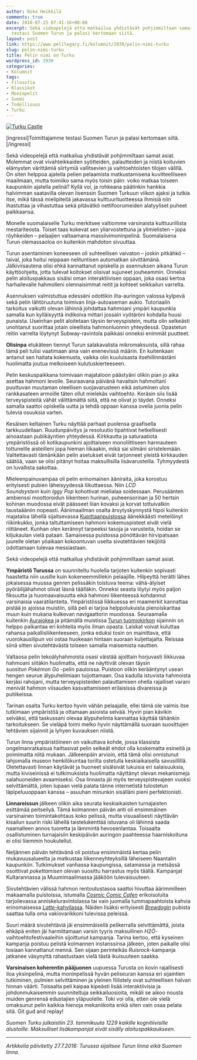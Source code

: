 ```yaml
---
author: Niko Heikkilä
comments: true
date: 2016-07-25 07:41:16+00:00
excerpt: Sekä videopelejä että matkailua yhdistävät pohjimmiltaan samat asiat. Toimittajamme
  testasi Suomen Turun ja palasi kertomaan siitä.
layout: post
link: https://www.pelilegacy.fi/kolumnit/2930/pelin-nimi-turku
slug: pelin-nimi-turku
title: Pelin nimi on Turku
wordpress_id: 2930
categories:
- Kolumnit
tags:
- Filosofia
- Klassikot
- Moninpelit
- Suomi
- Todellisuus
- Turku
---
```


[![Turku Castle](https://www.pelilegacy.fi/wp-content/uploads/2016/07/turku_castle.jpg)](https://www.pelilegacy.fi/wp-content/uploads/2016/07/turku_castle.jpg)

[ingressi]Toimittajamme testasi Suomen Turun ja palasi kertomaan siitä.[/ingressi]

Sekä videopelejä että matkailua yhdistävät pohjimmiltaan samat asiat. Molemmat ovat vivahteikkaiden syötteiden, palautteiden ja niistä koituvien elämysten värittämiä siirtymiä vallitsevien ja vaihtoehtoisten tilojen välillä. On siten helppoa ajatella pelien pelaamista matkustamisena kuvitteelliseen maailmaan, mutta toimiiko sama myös toisin päin: voiko matkaa toiseen kaupunkiin ajatella pelinä? Kyllä voi, ja rohkeana päätinkin hankkia halvimman saatavilla olevan lisenssin Suomen Turkuun viikon ajaksi ja tutkia itse, mikä tässä mielipiteitä jakavassa kulttuurituotteessa ihmisiä niin ihastuttaa ja vihastuttaa sekä pitävätkö nettifoorumeiden alatyyliset puheet paikkaansa.

Monelle suomalaiselle Turku merkitsee valtiomme varsinaista kulttuurillista mestariteosta. Toiset taas kokevat sen yliarvostettuna ja ylimielisten – jopa röyhkeiden – pelaajien valtaamana massiivimoninpelinä. Suomalaisena Turun olemassaoloa on kuitenkin mahdoton sivuuttaa.

Turun asentaminen koneeseen oli suhteellisen vaivaton – joskin pitkähkö – taival, joka hoitui reippaan nelituntisen automatkan siivittämänä. Jälkiviisautena olisi ehkä kannattanut opiskella jo asennuksen aikana Turun käyttöohjeita, jotta tulevat koitokset olisivat sujuneet jouheammin. Onneksi pelin aloituspakkaus sisälsi oman interaktiivisen oppaan, joka osasi kertoa harhailevalle hahmolleni olennaisimmat reitit ja kohteet seikkailun varrelta.

Asennuksen valmistuttua edessäni odottikin ilta-auringon valossa kylpevä sekä pelin lähtöruutuna toimivan linja-autoaseman aukio. Tutoriaalin tarkoitus vaikutti olevan lähinnä johdattaa hahmoani ympäri kaupunkia samalla kun kylläisyyttä indikoiva mittari jossain vyötäröni kohdalla huusi punaista. Useinhan pelit aloitetaan täysin terveyspistein, mutta olin selkeästi unohtanut suorittaa jotain oleellista hahmonluonnin yhteydessä. Opastetun reitin varrelta löytynyt Subway-ravintola paikkasi onneksi enimmät puutteet.

**Olisinpa** etukäteen tiennyt Turun salakavalista mikromaksuista, sillä rahaa tämä peli tulisi vaatimaan aina vain enenevissä määrin. En kuitenkaan antanut sen haitata kokemusta, vaikka olin kuuluisasta itsehillinnästäni huolimatta joutua melkoiseen kulutuskierteeseen.

Pelin keskuspaikkana toimivaan majataloon päästyäni olikin pian jo aika asettaa hahmoni levolle. Seuraavana päivänä havaitsin hahmoltani puuttuvan muutaman oleellisen suojavarusteen eikä astuminen ulos rankkasateen armoille täten ollut mielekäs vaihtoehto. Keräsin siis lisää terveyspisteitä vähät välittämättä siitä, että ne olivat jo täydet. Onneksi samalla saattoi opiskella uutta ja tehdä oppaan kanssa ovelia juonia pelin tulevia osuuksia varten.

Kesäisen keltainen Turku näyttää parhaat puolensa graafisella tarkkuudellaan. Ruudunpäivitys ja resoluutio tipahtivat hetkellisesti ainoastaan pubikäyntien yhteydessä. Kirkkautta ja saturaatiota ympäristössä oli kotikaupunkini ajoittaiseen monoliittiseen harmauteen tottuneille aisteilleni jopa hieman liikaakin, mikä sai silmäni siristelemään. Valitettavasti tämänkään pelin asetukset eivät tarjonneet yleistä kirkkauden säätöä, vaan se olisi pitänyt hoitaa maksullisilla lisävarusteilla. Tyhmyydestä on luvallista sakottaa.

Mieleenpainuvampaa oli pelin erinomainen ääniraita, joka korostuu erityisesti pubien läheisyydessä liikuttaessa. Niin _LCD Soundsystem_ kuin _Iggy Pop_ kohottivat mielialaa soidessaan. Perusäänten ambienssi moottoroidun liikenteen hurinan, puheensorinan ja 50 hertsin kohinan muodossa eivät päässeet liian kovaksi ja korvat tottuivatkin taustaääniin nopeasti. Äänimaailman osalta ärsytyskynnystä hipoi kuitenkin majataloa lähellä sijaitsevassa [Kupittaanpuistossa](https://fi.wikipedia.org/wiki/Kupittaanpuisto) äänekkäästi metelöinyt riikinkukko, jonka taltuttamiseen hahmoni kokemuspisteet eivät vielä riittäneet. Kunhan olen kerännyt tarpeeksi tasoja ja varusteita, hoidan se kiljukaulan vielä pataan. Samaisessa puistossa pönöttävän hirvipatsaan juurelle oletan yöaikaan kokoontuvan useita sivutehtävien tekijöitä odottamaan tulevaa messiastaan.

<div class="pullquote">Sekä videopelejä että matkailua yhdistävät pohjimmiltaan samat asiat.</div>

**Ympäristö Turussa** on suunniteltu huolella tarjoten kuitenkin sopivasti haastetta niin uusille kuin kokeneemmillekin pelaajille. Hilpeyttä herätti lähes jokaisessa muussa genren pelissäkin toistuva teema: vähä-älyiset pyöräilijähahmot olivat läsnä täälläkin. Onneksi seasta löytyi myös paljon fiksuutta ja huomaavaisuutta eikä hahmoni liikenteessä kohdannut varsinaisia vaaratilanteita. Ympäristössä liikkuessa eri maamerkit kannattaa pistää jo ajoissa muistiin, sillä peli ei tarjoa helppolukuista pienoiskarttaa muun kuin mukana kulkevan navigaattorin muodossa. Seuraamalla kuitenkin [Aurajokea](https://fi.wikipedia.org/wiki/Aurajoki) ja pitämällä muistissa [Turun tuomiokirkon](https://fi.wikipedia.org/wiki/Turun_tuomiokirkko) sijainnin on helppo paikantaa eri kohteita myös ilman opasta. Laiskat voivat kuluttaa rahansa paikallisliikenteeseen, jonka eduksi tosin on mainittava, että vuorokausilipun voi ostaa huokeaan hintaan suoraan kuljettajalta. Reissaa siinä sitten sivutehtävästä toiseen samalla maisemista nauttien.

Valtaosa pelin tekoälyhahmoista osasi väistää ajoittain horjuvasti liikkuvaa hahmoani siitäkin huolimatta, että ne näyttivät olevan täysin suositun _Pokémon Go_ -pelin pauloissa. Puistoon olikin kerääntynyt usean hengen seurue älypuhelimiaan tuijottamaan. Osa kadulla istuvista hahmoista kerjäsi rahojani, mutta terveyspisteiden palauttamisen ohella rajalliset varani menivät hahmon viisauden kasvattamiseen erilaisissa divareissa ja putiikeissa.

Tarinan osalta Turku kertoo hyvin vähän pelaajalle, ellei tämä ole valmis itse tutkimaan ympäristöä ja ottamaan asioista selvää. Hyvin pian kävikin selväksi, että taskussani olevaa älypuhelinta kannattaa käyttää tähänkin tarkoitukseen. Se vieläpä toimi melko hyvin näyttämällä suoraan suosittujen tehtävien sijainnit ja lyhyen kuvauksen niistä.

Turun linna ympäristöineen on vaikuttava kohde, jossa klassista ongelmanratkaisua haittasivat pelin selkeät ehdot olla koskematta esineitä ja poimimatta niitä mukaan. Jälkeenpäin arvioin, että tämä olisi onnistunut lahjomalla museon henkilökuntaa torilta ostetulla keskiaikaisella savusillillä. Oletettavasti linnan käytävät ja huoneet sisälsivät lukuisia eri salaisuuksia, mutta kiviseinissä ei tutkimuksista huolimatta näyttänyt olevan mekanismeja salahuoneiden avaamiseksi. Osa linnasta jäi myös terveyspistevajeen vuoksi selvittämättä, joten lupaan vielä palata tänne internetistä tulostetun läpipeluuoppaan kanssa – asuuhan minunkin sisälläni pieni perfektionisti.

**Linnareissun** jälkeen olikin aika seurata keskiaikaisten turnajaisten esittämää peitseilyä. Tämä kolmannen päivän anti oli ensimmäinen varsinainen toimintakohtaus koko pelissä, mutta visuaalisesti näyttävän kisailun suurin riski lähellä taistelukenttää istuvana oli lähinnä saada naamalleen annos tuoretta ja lämmintä hevosenlantaa. Toisaalta osallistuminen turnajaisiin keskipäivän auringon paahteessa haarniskoituna ei olisi liiemmin houkutellut.

Neljännen päivän tehtävänä oli poistua ensimmäistä kertaa pelin mukavuusalueelta ja matkustaa liikenneyhteyksillä läheiseen Naantalin kaupunkiin. Tutkimukset vanhassa kaupungissa, satamassa ja metsässä osoittivat _pokettamisen_ olevan suosittu harrastus myös täällä. Kampanjat Kultarannassa ja Muumimaailmassa jääköön tulevaisuuteen.

Sivutehtävien välissä hahmon rentoutustasoa saattoi hivuttaa äärimmilleen makaamalla puistoissa, istumalla [_Cosmic Comic Cafen_](http://cosmic.fi/) erikoisoluita tarjoilevassa anniskeluravintolassa tai vain juomalla tummapaahtoista kahvia erinomaisessa [_Latte_-kahvilassa](http://lattecafe.biz/). Näiden lisäksi erityisesti [_Brewdogin_](https://www.brewdog.com/bars/worldwide/turku) pubista saattaa tulla oma vakiovarikkoni tulevissa peleissä.

Suuri määrä sivutehtäviä jäi ensimmäisellä pelikerralla selvittämättä, joista ehkäpä eniten jäi harmittamaan varsin tyyris maksullinen _H2Ö_-vaihtoehtofestivaaleihin sijoittunut kampanja. Tarina kertoo, että kyseinen kampanja poistuu pelistä kolmannen instanssinsa jälkeen, joten paikalle olisi tosiaan kannattanut mennä. Sen sijaan perinteikäs _Ruisrock_-kampanja jatkanee väsynyttä rahastustaan vielä tästä ikuisuuteen saakka.

**Varsinaisen koherentin pääjuonen** uupuessa Turusta on kovin rajallisesti iloa yksinpelinä, mutta moninpelissä hyvän peliseuran kanssa eri sijaintien tutkiminen, pulmien selvittäminen ja yleinen fiilistely ovat suhteellisen halvan hinnan väärti. Toisaalta peli kaipaa kipeästi lisää interaktiivisia ja johdonmukaisemmin suunniteltuja seikkailuosioita, mikäli se aikoo nousta muiden genrensä edustajien yläpuolelle. Toki voi olla, etten ole vielä omaksunut pelin kaikkia hienoja mekaniikoita enkä siten vain osaa pelata sitä. Git gud and replay!

_Suomen Turku julkaistiin 23. tammikuuta 1229 kaikille kognitiivisille alustoille. Maksulliset lisäkampanjat eivät sisälly aloituspakkaukseen._



* * *



_Artikkelia päivitetty 27.7.2016: Turussa sijaitsee Turun linna eikä Suomen linna._
